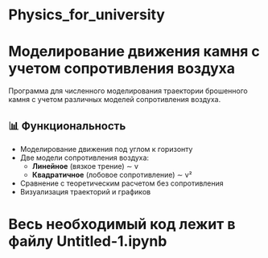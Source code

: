 # Physics_for_university
# Моделирование движения камня с учетом сопротивления воздуха

Программа для численного моделирования траектории брошенного камня с учетом различных моделей сопротивления воздуха.

## 📊 Функциональность

- Моделирование движения под углом к горизонту
- Две модели сопротивления воздуха:
  - **Линейное** (вязкое трение) ∼ v
  - **Квадратичное** (лобовое сопротивление) ∼ v²
- Сравнение с теоретическим расчетом без сопротивления
- Визуализация траекторий и графиков

# Весь необходимый код лежит в файлу Untitled-1.ipynb
